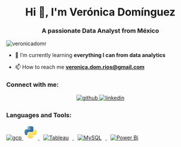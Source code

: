 <h1 align="center">Hi 👋, I'm Verónica Domínguez</h1>
<h3 align="center">A passionate Data Analyst from México</h3>

<p align="left"> <img src="https://komarev.com/ghpvc/?username=veronicadomr&label=Profile%20views&color=0e75b6&style=flat" alt="veronicadomr" /> </p>

- 🌱 I’m currently learning **everything I can from data analytics**

- 📫 How to reach me **veronica.dom.rios@gmail.com**

<h3 align="left">Connect with me:</h3>

<div align="center">
<a href="https://github.com/VeronicaDomR" target="_blank">
<img src="https://img.shields.io/badge/github-%2324292e.svg?&style=for-the-badge&logo=github&logoColor=white" alt="github" style="margin-bottom: 5px;" />
</a>
<a href="https://www.linkedin.com/in/veronicadominguezrios" target="_blank">
<img src="https://img.shields.io/badge/linkedin-%231E77B5.svg?&style=for-the-badge&logo=linkedin&logoColor=white" alt="linkedin" style="margin-bottom: 5px;" />
</a>  
</div>  

<h3 align="left">Languages and Tools:</h3>
<p align="left">
<a href="https://cloud.google.com" target="_blank" rel="noreferrer">
<img src="https://www.vectorlogo.zone/logos/google_cloud/google_cloud-icon.svg" alt="gcp" width="40" height="40"/> 
</a> 
<a href="https://www.python.org" target="_blank" rel="noreferrer">
<img src="https://raw.githubusercontent.com/devicons/devicon/master/icons/python/python-original.svg" alt="python" width="40" height="40"/> 
</a>
<a href="https://www.tableau.com/" target="_blank">
<img style="margin: 10px" src="https://profilinator.rishav.dev/skills-assets/tableau.svg" alt="Tableau" height="50" />
</a>  
<a href="https://www.mysql.com/" target="_blank">
<img style="margin: 10px" src="https://profilinator.rishav.dev/skills-assets/mysql-original-wordmark.svg" alt="MySQL" height="50" />
</a>  
<a href="https://powerbi.microsoft.com/en-us/" target="_blank">
<img style="margin: 10px" src="https://profilinator.rishav.dev/skills-assets/powerbi.png" alt="Power Bi" height="50" />
</a>  
</p>
